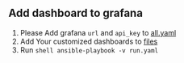 ## Add dashboard to grafana

1. Please Add grafana ```url``` and  ```api_key``` to [all.yaml](group_vars/all.yaml)
2. Add Your customized dashboards to [files](roles/add_grafana_dashboard/files)
3. Run ```shell ansible-playbook -v run.yaml```


